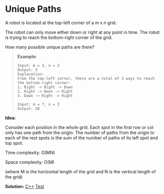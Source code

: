 # Unique Paths

A robot is located at the top-left corner of a *m* x *n* grid.

The robot can only move either down or right at any point in time. The robot is trying to reach the bottom-right corner of the grid.

How many possible unique paths are there?

> **Example:**
>
> ```
> Input: m = 3, n = 2
> Output: 3
> Explanation:
> From the top-left corner, there are a total of 3 ways to reach the bottom-right corner:
> 1. Right -> Right -> Down
> 2. Right -> Down -> Right
> 3. Down -> Right -> Right
> 
> Input: m = 7, n = 3
> Output: 28
> ```



**Idea:** 

Consider each position in the whole grid. Each spot in the first row or col only has one path from the origin. The number of paths from the origin to each of the rest spots is the sum of the number of paths of its left spot and top spot.



Time complexity: O(MN)

Space complexity: O(M)

(where M is the horizontal length of the grid and N is the vertical length of the grid)



**Solution:** [C++](./solution.h)	[Test](./Test.cpp)